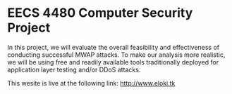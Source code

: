# EECS 4480 Computer Security Project

In this project, we will evaluate the overall feasibility and effectiveness of conducting successful MWAP
attacks. To make our analysis more realistic, we will be using free and readily available tools traditionally
deployed for application layer testing and/or DDoS attacks.

This wesite is live at the following link:
http://www.eloki.tk
